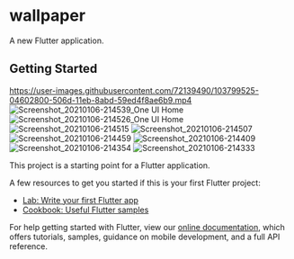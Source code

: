 # wallpaper

A new Flutter application.

## Getting Started

https://user-images.githubusercontent.com/72139490/103799525-04602800-506d-11eb-8abd-59ed4f8ae6b9.mp4
![Screenshot_20210106-214539_One UI Home](https://user-images.githubusercontent.com/72139490/103799652-2eb1e580-506d-11eb-8164-f5327d60f880.jpg)
![Screenshot_20210106-214526_One UI Home](https://user-images.githubusercontent.com/72139490/103799766-5903a300-506d-11eb-9328-d2fe2cf6155d.jpg)
![Screenshot_20210106-214515](https://user-images.githubusercontent.com/72139490/103799863-7cc6e900-506d-11eb-83fa-5b99f34ef10d.jpg)
![Screenshot_20210106-214507](https://user-images.githubusercontent.com/72139490/103799919-8b150500-506d-11eb-9c76-4abc08b8682d.jpg)
![Screenshot_20210106-214459](https://user-images.githubusercontent.com/72139490/103799950-95cf9a00-506d-11eb-9047-28c7f4ed4db2.jpg)
![Screenshot_20210106-214409](https://user-images.githubusercontent.com/72139490/103800030-af70e180-506d-11eb-9203-425b3ea3518d.jpg)
![Screenshot_20210106-214354](https://user-images.githubusercontent.com/72139490/103800102-c9122900-506d-11eb-8acc-2f604b709763.jpg)
![Screenshot_20210106-214333](https://user-images.githubusercontent.com/72139490/103800140-d62f1800-506d-11eb-9a5c-4d43017ee984.jpg)


This project is a starting point for a Flutter application.

A few resources to get you started if this is your first Flutter project:

- [Lab: Write your first Flutter app](https://flutter.dev/docs/get-started/codelab)
- [Cookbook: Useful Flutter samples](https://flutter.dev/docs/cookbook)

For help getting started with Flutter, view our
[online documentation](https://flutter.dev/docs), which offers tutorials,
samples, guidance on mobile development, and a full API reference.
